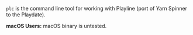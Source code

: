 <!-- RELEASE_TEMPLATE.md is not a formally supported file used by GitHub. This file is used by .github/workflows/release.yml to add a release notes preface. -->

`plc` is the command line tool for working with Playline (port of Yarn Spinner to the Playdate).

**macOS Users:** macOS binary is untested. 